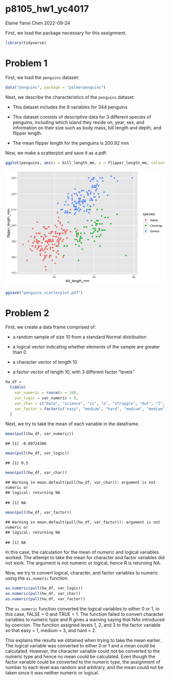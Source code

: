 p8105_hw1_yc4017
================
Elaine Yanxi Chen
2022-09-24

First, we load the package necessary for this assignment.

``` r
library(tidyverse)
```

# Problem 1

First, we load the `penguins` dataset:

``` r
data("penguins", package = "palmerpenguins")
```

Next, we describe the characteristics of the `penguins` dataset:

-   This dataset includes the 8 variables for 344 penguins

-   This dataset consists of descriptive data for 3 different species of
    penguins, including which island they reside on, year, sex, and
    information on their size such as body mass, bill length and depth,
    and flipper length.

-   The mean flipper length for the penguins is 200.92 mm

Now, we make a scatterplot and save it as a pdf:

``` r
ggplot(penguins, aes(x = bill_length_mm, y = flipper_length_mm, colour = species)) + geom_point()
```

![](p8105_hw1_yc4017_files/figure-gfm/scatterplot-1.png)<!-- -->

``` r
ggsave("penguins_scatterplot.pdf")
```

# Problem 2

First, we create a data frame comprised of:

-   a random sample of size 10 from a standard Normal distribution

-   a logical vector indicating whether elements of the sample are
    greater than 0

-   a character vector of length 10

-   a factor vector of length 10, with 3 different factor “levels”

``` r
hw_df =
  tibble(
    var_numeric = rnorm(n = 10),
    var_logic = var_numeric > 0,
    var_char = c("Data", "science", "is", "a", "struggle", "but", "I", "really", "enjoy", "it"),
    var_factor = factor(c("easy", "medium", "hard", "medium", "medium", "easy", "hard", "easy", "hard", "hard"))
  )
```

Next, we try to take the mean of each variable in the dataframe.

``` r
mean(pull(hw_df, var_numeric))
```

    ## [1] -0.09724306

``` r
mean(pull(hw_df, var_logic))
```

    ## [1] 0.5

``` r
mean(pull(hw_df, var_char))
```

    ## Warning in mean.default(pull(hw_df, var_char)): argument is not numeric or
    ## logical: returning NA

    ## [1] NA

``` r
mean(pull(hw_df, var_factor))
```

    ## Warning in mean.default(pull(hw_df, var_factor)): argument is not numeric or
    ## logical: returning NA

    ## [1] NA

In this case, the calculation for the mean of numeric and logical
variables worked. The attempt to take the mean for character and factor
variables did not work. The argument is not numeric or logical, hence R
is returning NA.

Now, we try to convert logical, character, and factor variables to
numeric using the `as.numeric` function.

``` r
as.numeric(pull(hw_df, var_logic))
as.numeric(pull(hw_df, var_char))
as.numeric(pull(hw_df, var_factor))
```

The `as.numeric` function converted the logical variables to either 0 or
1, in this case, FALSE = 0 and TRUE = 1. The function failed to convert
character variables to numeric type and R gives a warning saying that
NAs introduced by coercion. The function assigned levels 1, 2, and 3 to
the factor variable so that easy = 1, medium = 3, and hard = 2.

This explains the results we obtained when trying to take the mean
earlier. The logical variable was converted to either 0 or 1 and a mean
could be calculated. However, the character variable could not be
converted to the numeric type and hence no mean could be calculated.
Even though the factor variable could be converted to the numeric type,
the assignment of number to each level was random and arbitrary, and the
mean could not be taken since it was neither numeric or logical.
